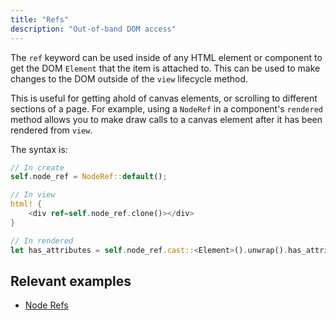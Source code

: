 ```yaml
---
title: "Refs"
description: "Out-of-band DOM access"
---
```


The `ref` keyword can be used inside of any HTML element or component to get the DOM `Element` that 
the item is attached to. This can be used to make changes to the DOM outside of the `view` lifecycle
method. 

This is useful for getting ahold of canvas elements, or scrolling to different sections of a page. 
For example, using a `NodeRef` in a component's `rendered` method allows you to make draw calls to 
a canvas element after it has been rendered from `view`.

The syntax is:

```rust
// In create
self.node_ref = NodeRef::default();

// In view
html! {
    <div ref=self.node_ref.clone()></div>
}

// In rendered
let has_attributes = self.node_ref.cast::<Element>().unwrap().has_attributes();
```

## Relevant examples
- [Node Refs](https://github.com/yewstack/yew/tree/v0.18/examples/node_refs)
